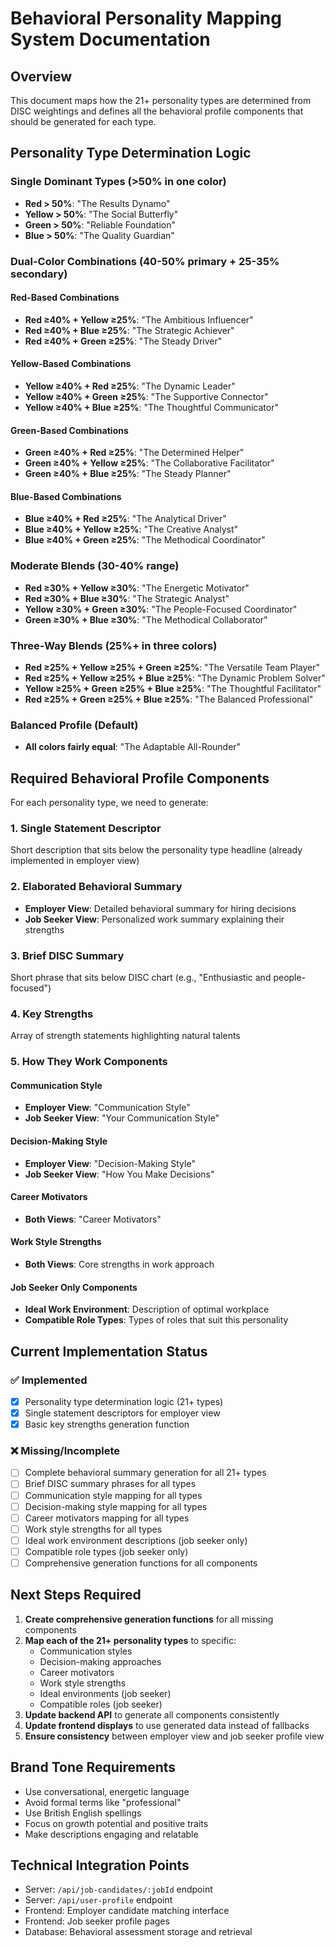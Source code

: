 # Behavioral Personality Mapping System Documentation

## Overview
This document maps how the 21+ personality types are determined from DISC weightings and defines all the behavioral profile components that should be generated for each type.

## Personality Type Determination Logic

### Single Dominant Types (>50% in one color)
- **Red > 50%**: "The Results Dynamo"
- **Yellow > 50%**: "The Social Butterfly"  
- **Green > 50%**: "Reliable Foundation"
- **Blue > 50%**: "The Quality Guardian"

### Dual-Color Combinations (40-50% primary + 25-35% secondary)

#### Red-Based Combinations
- **Red ≥40% + Yellow ≥25%**: "The Ambitious Influencer"
- **Red ≥40% + Blue ≥25%**: "The Strategic Achiever"
- **Red ≥40% + Green ≥25%**: "The Steady Driver"

#### Yellow-Based Combinations
- **Yellow ≥40% + Red ≥25%**: "The Dynamic Leader"
- **Yellow ≥40% + Green ≥25%**: "The Supportive Connector"
- **Yellow ≥40% + Blue ≥25%**: "The Thoughtful Communicator"

#### Green-Based Combinations
- **Green ≥40% + Red ≥25%**: "The Determined Helper"
- **Green ≥40% + Yellow ≥25%**: "The Collaborative Facilitator"
- **Green ≥40% + Blue ≥25%**: "The Steady Planner"

#### Blue-Based Combinations
- **Blue ≥40% + Red ≥25%**: "The Analytical Driver"
- **Blue ≥40% + Yellow ≥25%**: "The Creative Analyst"
- **Blue ≥40% + Green ≥25%**: "The Methodical Coordinator"

### Moderate Blends (30-40% range)
- **Red ≥30% + Yellow ≥30%**: "The Energetic Motivator"
- **Red ≥30% + Blue ≥30%**: "The Strategic Analyst"
- **Yellow ≥30% + Green ≥30%**: "The People-Focused Coordinator"
- **Green ≥30% + Blue ≥30%**: "The Methodical Collaborator"

### Three-Way Blends (25%+ in three colors)
- **Red ≥25% + Yellow ≥25% + Green ≥25%**: "The Versatile Team Player"
- **Red ≥25% + Yellow ≥25% + Blue ≥25%**: "The Dynamic Problem Solver"
- **Yellow ≥25% + Green ≥25% + Blue ≥25%**: "The Thoughtful Facilitator"
- **Red ≥25% + Green ≥25% + Blue ≥25%**: "The Balanced Professional"

### Balanced Profile (Default)
- **All colors fairly equal**: "The Adaptable All-Rounder"

## Required Behavioral Profile Components

For each personality type, we need to generate:

### 1. Single Statement Descriptor
Short description that sits below the personality type headline (already implemented in employer view)

### 2. Elaborated Behavioral Summary
- **Employer View**: Detailed behavioral summary for hiring decisions
- **Job Seeker View**: Personalized work summary explaining their strengths

### 3. Brief DISC Summary
Short phrase that sits below DISC chart (e.g., "Enthusiastic and people-focused")

### 4. Key Strengths
Array of strength statements highlighting natural talents

### 5. How They Work Components

#### Communication Style
- **Employer View**: "Communication Style" 
- **Job Seeker View**: "Your Communication Style"

#### Decision-Making Style  
- **Employer View**: "Decision-Making Style"
- **Job Seeker View**: "How You Make Decisions"

#### Career Motivators
- **Both Views**: "Career Motivators"

#### Work Style Strengths
- **Both Views**: Core strengths in work approach

#### Job Seeker Only Components
- **Ideal Work Environment**: Description of optimal workplace
- **Compatible Role Types**: Types of roles that suit this personality

## Current Implementation Status

### ✅ Implemented
- [x] Personality type determination logic (21+ types)
- [x] Single statement descriptors for employer view
- [x] Basic key strengths generation function

### ❌ Missing/Incomplete
- [ ] Complete behavioral summary generation for all 21+ types
- [ ] Brief DISC summary phrases for all types
- [ ] Communication style mapping for all types
- [ ] Decision-making style mapping for all types  
- [ ] Career motivators mapping for all types
- [ ] Work style strengths for all types
- [ ] Ideal work environment descriptions (job seeker only)
- [ ] Compatible role types (job seeker only)
- [ ] Comprehensive generation functions for all components

## Next Steps Required

1. **Create comprehensive generation functions** for all missing components
2. **Map each of the 21+ personality types** to specific:
   - Communication styles
   - Decision-making approaches  
   - Career motivators
   - Work style strengths
   - Ideal environments (job seeker)
   - Compatible roles (job seeker)
3. **Update backend API** to generate all components consistently
4. **Update frontend displays** to use generated data instead of fallbacks
5. **Ensure consistency** between employer view and job seeker profile view

## Brand Tone Requirements
- Use conversational, energetic language
- Avoid formal terms like "professional"
- Use British English spellings
- Focus on growth potential and positive traits
- Make descriptions engaging and relatable

## Technical Integration Points
- Server: `/api/job-candidates/:jobId` endpoint
- Server: `/api/user-profile` endpoint  
- Frontend: Employer candidate matching interface
- Frontend: Job seeker profile pages
- Database: Behavioral assessment storage and retrieval